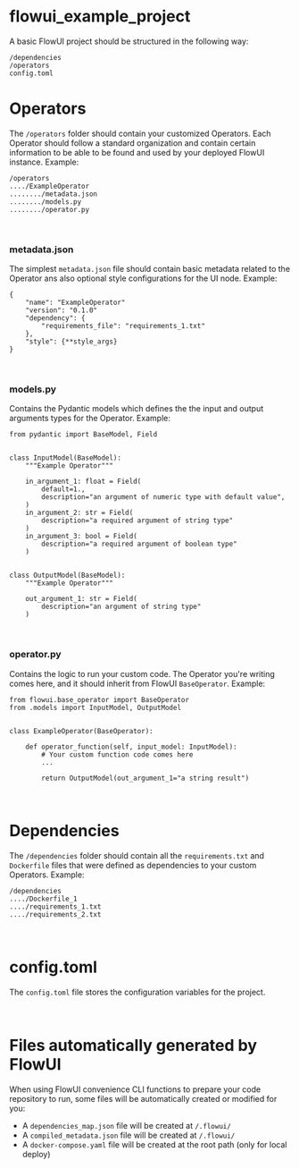# flowui_example_project
A basic FlowUI project should be structured in the following way:
```
/dependencies
/operators
config.toml
```


# Operators
The `/operators` folder should contain your customized Operators. Each Operator should follow a standard organization and contain certain information to be able to be found and used by your deployed FlowUI instance. Example:
```
/operators
..../ExampleOperator
......../metadata.json
......../models.py
......../operator.py
```
<br>

### metadata.json
The simplest `metadata.json` file should contain basic metadata related to the Operator ans also optional style configurations for the UI node. Example:
```
{
    "name": "ExampleOperator"
    "version": "0.1.0"
    "dependency": {
        "requirements_file": "requirements_1.txt"
    },
    "style": {**style_args}
}
```
<br>

### models.py
Contains the Pydantic models which defines the the input and output arguments types for the Operator. Example:
```
from pydantic import BaseModel, Field


class InputModel(BaseModel):
    """Example Operator"""

    in_argument_1: float = Field(
        default=1.,
        description="an argument of numeric type with default value",
    )
    in_argument_2: str = Field(
        description="a required argument of string type"
    )
    in_argument_3: bool = Field(
        description="a required argument of boolean type"
    )


class OutputModel(BaseModel):
    """Example Operator"""

    out_argument_1: str = Field(
        description="an argument of string type"
    )
```
<br>

### operator.py
Contains the logic to run your custom code. The Operator you're writing comes here, and it should inherit from FlowUI `BaseOperator`. Example:
```
from flowui.base_operator import BaseOperator
from .models import InputModel, OutputModel


class ExampleOperator(BaseOperator):

    def operator_function(self, input_model: InputModel):
        # Your custom function code comes here
        ...

        return OutputModel(out_argument_1="a string result")
```
<br>


# Dependencies
The `/dependencies` folder should contain all the `requirements.txt` and `Dockerfile` files that were defined as dependencies to your custom Operators. Example:

```
/dependencies
..../Dockerfile_1
..../requirements_1.txt
..../requirements_2.txt
```

<br>

# config.toml
The `config.toml` file stores the configuration variables for the project.

<br>

# Files automatically generated by FlowUI
When using FlowUI convenience CLI functions to prepare your code repository to run, some files will be automatically created or modified for you:
- A `dependencies_map.json` file will be created at `/.flowui/`
- A `compiled_metadata.json` file will be created at `/.flowui/`
- A `docker-compose.yaml` file will be created at the root path (only for local deploy)